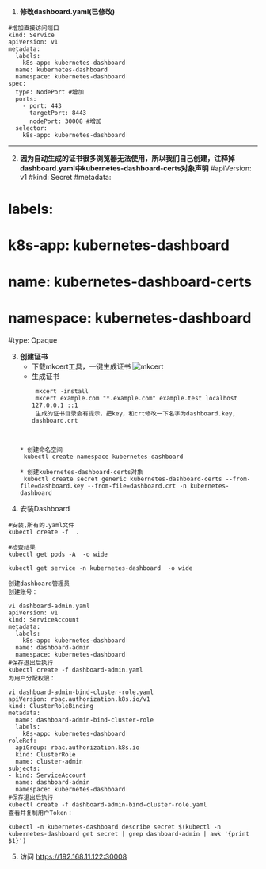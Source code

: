 1. **修改dashboard.yaml(已修改)**
```
#增加直接访问端口
kind: Service
apiVersion: v1
metadata:
  labels:
    k8s-app: kubernetes-dashboard
  name: kubernetes-dashboard
  namespace: kubernetes-dashboard
spec:
  type: NodePort #增加
  ports:
    - port: 443
      targetPort: 8443
      nodePort: 30008 #增加
  selector:
    k8s-app: kubernetes-dashboard
```
---
2. **因为自动生成的证书很多浏览器无法使用，所以我们自己创建，注释掉dashboard.yaml中kubernetes-dashboard-certs对象声明**
#apiVersion: v1
#kind: Secret
#metadata:
#  labels:
#    k8s-app: kubernetes-dashboard
#  name: kubernetes-dashboard-certs
#  namespace: kubernetes-dashboard
#type: Opaque

3. **创建证书**
   * 下载mkcert工具，一键生成证书
     ![mkcert](https://github.com/FiloSottile/mkcert)
   * 生成证书
     ```
      mkcert -install
      mkcert example.com "*.example.com" example.test localhost 127.0.0.1 ::1
      生成的证书目录会有提示，把key，和crt修改一下名字为dashboard.key, dashboard.crt
     

    ```

   * 创建命名空间
     kubectl create namespace kubernetes-dashboard

   * 创建kubernetes-dashboard-certs对象
     kubectl create secret generic kubernetes-dashboard-certs --from-file=dashboard.key --from-file=dashboard.crt -n kubernetes-dashboard

4. 安装Dashboard
```
#安装,所有的.yaml文件
kubectl create -f  .

#检查结果
kubectl get pods -A  -o wide

kubectl get service -n kubernetes-dashboard  -o wide

创建dashboard管理员
创建账号：

vi dashboard-admin.yaml
apiVersion: v1
kind: ServiceAccount
metadata:
  labels:
    k8s-app: kubernetes-dashboard
  name: dashboard-admin
  namespace: kubernetes-dashboard
#保存退出后执行
kubectl create -f dashboard-admin.yaml
为用户分配权限：

vi dashboard-admin-bind-cluster-role.yaml
apiVersion: rbac.authorization.k8s.io/v1
kind: ClusterRoleBinding
metadata:
  name: dashboard-admin-bind-cluster-role
  labels:
    k8s-app: kubernetes-dashboard
roleRef:
  apiGroup: rbac.authorization.k8s.io
  kind: ClusterRole
  name: cluster-admin
subjects:
- kind: ServiceAccount
  name: dashboard-admin
  namespace: kubernetes-dashboard
#保存退出后执行
kubectl create -f dashboard-admin-bind-cluster-role.yaml
查看并复制用户Token：

kubectl -n kubernetes-dashboard describe secret $(kubectl -n kubernetes-dashboard get secret | grep dashboard-admin | awk '{print $1}')
```

5. 访问
https://192.168.11.122:30008
